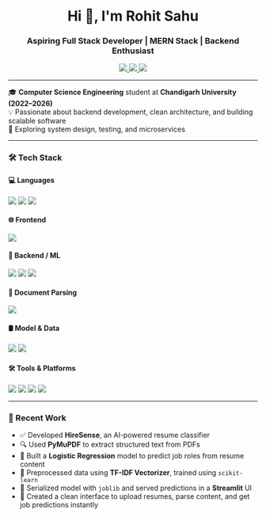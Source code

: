 <h1 align="center">Hi 👋, I'm Rohit Sahu</h1>
<h3 align="center">Aspiring Full Stack Developer | MERN Stack | Backend Enthusiast</h3>

<p align="center">
  <a href="mailto:rohitsahu123078@gmail.com">
    <img src="https://img.shields.io/badge/Email-rohitsahu123078@gmail.com-blue?style=flat-square&logo=gmail">
  </a>
  <a href="https://github.com/Rohit-2301">
    <img src="https://img.shields.io/badge/GitHub-Rohit--2301-black?style=flat-square&logo=github">
  </a>
  <a href="https://www.linkedin.com/in/rohit-sahu-21b336236">
    <img src="https://img.shields.io/badge/LinkedIn-Rohit%20Sahu-blue?style=flat-square&logo=linkedin">
  </a>
</p>

---

🎓 **Computer Science Engineering** student at **Chandigarh University (2022–2026)**  
💡 Passionate about backend development, clean architecture, and building scalable software  
🚀 Exploring system design, testing, and microservices

---

### 🛠️ Tech Stack

#### 💻 Languages
<p>
  <img src="https://img.shields.io/badge/Python-3776AB?style=for-the-badge&logo=python&logoColor=white" />
  <img src="https://img.shields.io/badge/JavaScript-F7DF1E?style=for-the-badge&logo=javascript&logoColor=black" />
  <img src="https://img.shields.io/badge/C++-00599C?style=for-the-badge&logo=c%2B%2B&logoColor=white" />
</p>

#### 🌐 Frontend
<p>
  <img src="https://img.shields.io/badge/Streamlit-FF4B4B?style=for-the-badge&logo=streamlit&logoColor=white" />
</p>

#### 🔧 Backend / ML
<p>
  <img src="https://img.shields.io/badge/Scikit--learn-F7931E?style=for-the-badge&logo=scikit-learn&logoColor=white" />
  <img src="https://img.shields.io/badge/Flask-000000?style=for-the-badge&logo=flask&logoColor=white" />
  <img src="https://img.shields.io/badge/Joblib-323330?style=for-the-badge&logo=python&logoColor=white" />
</p>

#### 📄 Document Parsing
<p>
  <img src="https://img.shields.io/badge/PyMuPDF-0078D7?style=for-the-badge&logo=adobeacrobatreader&logoColor=white" />
</p>

#### 🛢️ Model & Data
<p>
  <img src="https://img.shields.io/badge/Pandas-150458?style=for-the-badge&logo=pandas&logoColor=white" />
  <img src="https://img.shields.io/badge/TFIDF-Vectorizer-blueviolet?style=for-the-badge" />
</p>

#### 🛠️ Tools & Platforms
<p>
  <img src="https://img.shields.io/badge/Git-F05032?style=for-the-badge&logo=git&logoColor=white" />
  <img src="https://img.shields.io/badge/GitHub-181717?style=for-the-badge&logo=github&logoColor=white" />
  <img src="https://img.shields.io/badge/Postman-FF6C37?style=for-the-badge&logo=postman&logoColor=white" />
  <img src="https://img.shields.io/badge/VSCode-007ACC?style=for-the-badge&logo=visual-studio-code&logoColor=white" />
</p>

---

### 📂 Recent Work

- ✅ Developed **HireSense**, an AI-powered resume classifier
- 🔍 Used **PyMuPDF** to extract structured text from PDFs
- 🤖 Built a **Logistic Regression** model to predict job roles from resume content
- 🧠 Preprocessed data using **TF-IDF Vectorizer**, trained using `scikit-learn`
- 💾 Serialized model with `joblib` and served predictions in a **Streamlit** UI
- 🧪 Created a clean interface to upload resumes, parse content, and get job predictions instantly
